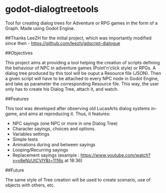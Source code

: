 # godot-dialogtreetools

Tool for creating dialog trees for Adventure or RPG games in the form of a Graph.
Made using Godot Engine.



##Thanks
LeeZH for the initial project, which was importantly modified since then - https://github.com/leezh/gdscript-dialogue

##Objectives

This project aims at providing a tool helping the creation of scripts defining the behaviour of NPC in adventure games (Point'n'click style) or RPGs. A dialog tree produced by this tool will be ouput a Resource file (JSON). Then a given script will have to be attached to every NPC node in Godot Engine, and take as parameter the corresponding Resource file. This way, the user only has to create his Dialog Tree, attach it, and watch.

##Features

This tool was developed after observing old LucasArts dialog systems in-game, and aims at reproducing it. Thus, it features:
- NPC sayings (one NPC or more in one Dialog Tree)
- Character sayings, choices and options.
- Variables settings
- Simple tests
- Animations during and between sayings
- Looping/Recurring sayings
- Replacement sayings (example : https://www.youtube.com/watch?v=v8eNzUtCVlY&t=1116s at 18:36)

##Future

The same style of Tree creation will be used to create scenario, use of objects with others, etc.
